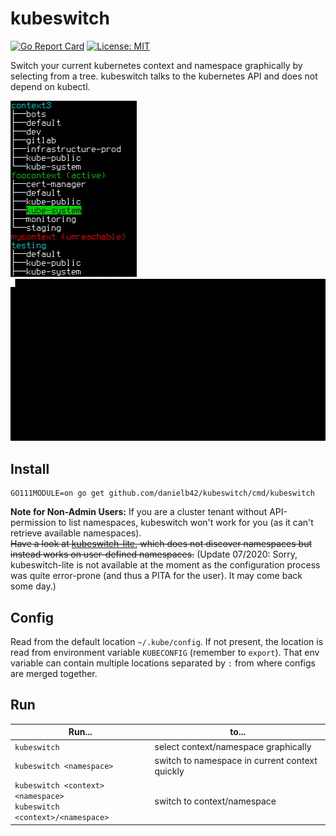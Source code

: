# kubeswitch
[![Go Report Card](https://goreportcard.com/badge/github.com/danielb42/kubeswitch)](https://goreportcard.com/report/github.com/danielb42/kubeswitch) 
[![License: MIT](https://img.shields.io/badge/License-MIT-yellow.svg)](https://opensource.org/licenses/MIT)  

Switch your current kubernetes context and namespace graphically by selecting from a tree. kubeswitch talks to the kubernetes API and does not depend on kubectl. 

![Screenshot](kubeswitch.png)&nbsp;&nbsp;&nbsp;&nbsp;&nbsp;&nbsp;&nbsp;&nbsp;&nbsp;&nbsp;&nbsp;&nbsp;![Demo](demo.gif)

## Install
```
GO111MODULE=on go get github.com/danielb42/kubeswitch/cmd/kubeswitch
```

**Note for Non-Admin Users:** If you are a cluster tenant without API-permission to list namespaces, kubeswitch won't work for you (as it can't retrieve available namespaces).  
~~Have a look at [kubeswitch-lite](https://github.com/danielb42/kubeswitch/tree/master/cmd/kubeswitch-lite), which does not discover namespaces but instead works on user-defined namespaces.~~ (Update 07/2020: Sorry, kubeswitch-lite is not available at the moment as the configuration process was quite error-prone (and thus a PITA for the user). It may come back some day.)

## Config
Read from the default location `~/.kube/config`. If not present, the location is read from environment variable `KUBECONFIG` (remember to `export`). That env variable can contain multiple locations separated by `:` from where configs are merged together.

## Run
| Run... | to... |
|-|-|
| `kubeswitch` | select context/namespace graphically |  
| `kubeswitch <namespace>` | switch to namespace in current context quickly |  
| `kubeswitch <context> <namespace>`<br>`kubeswitch <context>/<namespace>` | switch to context/namespace |
